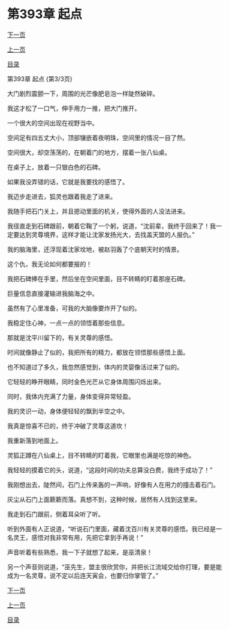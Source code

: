 <h1>第393章   起点</h1>
            <div><p><a href="./1179_%E7%AC%AC394%E7%AB%A0_%E6%83%8A%E5%BC%93%E4%B9%8B%E9%B8%9F.md">下一页</a></p><p><a href="./1177_%E7%AC%AC393%E7%AB%A0_%E8%B5%B7%E7%82%B9.md">上一页</a></p><p><a href="../">目录</a></p></div>
            <div><p>第393章   起点 (第3/3页)</p><p>大门剧烈震颤一下，周围的光芒像肥皂泡一样陡然破碎。</p><p>我这才松了一口气，伸手用力一推，把大门推开。</p><p>一个很大的空间出现在视野当中。</p><p>空间足有四五丈大小，顶部镶嵌着夜明珠，空间里的情况一目了然。</p><p>空间很大，却空荡荡的，在朝着门的地方，摆着一张八仙桌。</p><p>在桌子上，放着一只银白色的石碑。</p><p>如果我没弄错的话，它就是我要找的感悟了。</p><p>我迈步走进去，狐灵也跟着我走了进来。</p><p>我随手把石门关上，并且摁动里面的机关，使得外面的人没法进来。</p><p>我径直走到石碑跟前，朝着它鞠了一个躬，说道，“沈前辈，我终于回来了！我一定要达到灵尊境界，这样才能让沈家发扬光大，去找盖天盟的人报仇。”</p><p>我的脑海里，还浮现着沈家坟地，被赵羽轰了个底朝天时的情景。</p><p>这个仇，我无论如何都要报的！</p><p>我把石碑捧在手里，然后坐在空间里面，目不转睛的盯着那座石碑。</p><p>巨量信息直接灌输进我脑海之中。</p><p>虽然有了心里准备，可我的大脑像要炸开了似的。</p><p>我稳定住心神，一点一点的领悟着那些信息。</p><p>那就是沈平川留下的，有关灵尊的感悟。</p><p>时间就像静止了似的，我把所有的精力，都放在领悟那些感悟上面。</p><p>也不知道过了多久，我忽然感觉到，体内的灵婴像活过来了似的。</p><p>它轻轻的睁开眼睛，同时金色光芒从它身体周围闪烁出来。</p><p>同时，我体内充满了力量，身体变得异常轻盈。</p><p>我的灵识一动，身体便轻轻的飘到半空之中。</p><p>我真是惊喜不已的，终于冲破了灵尊这道坎！</p><p>我重新落到地面上。</p><p>灵狐正蹲在八仙桌上，目不转睛的盯着我，它眼里也满是吃惊的神色。</p><p>我轻轻的摸着它的头，说道，“这段时间的功夫总算没白费，我终于成功了！”</p><p>我刚想出去，陡然间，石门上传来轰的一声响，好像有人在用力的撞击着石门。</p><p>灰尘从石门上面簌簌而落。真想不到，这种时候，居然有人找到这里来。</p><p>我走到石门跟前，侧着耳朵听了听。</p><p>听到外面有人正说道，“听说石门里面，藏着沈百川有关灵尊的感悟。我已经是一名灵王，感悟对我非常有用，先把它拿到手再说！”</p><p>声音听着有些熟悉，我一下子就想了起来，是巫清泉！</p><p>另一个声音则说道，“巫先生，盟主很欣赏你，并把长江流域交给你打理，要是能成为一名灵尊，说不定以后连天寅会，也要归你掌管了。”</p></div>
            <div><p><a href="./1179_%E7%AC%AC394%E7%AB%A0_%E6%83%8A%E5%BC%93%E4%B9%8B%E9%B8%9F.md">下一页</a></p><p><a href="./1177_%E7%AC%AC393%E7%AB%A0_%E8%B5%B7%E7%82%B9.md">上一页</a></p><p><a href="../">目录</a></p></div>